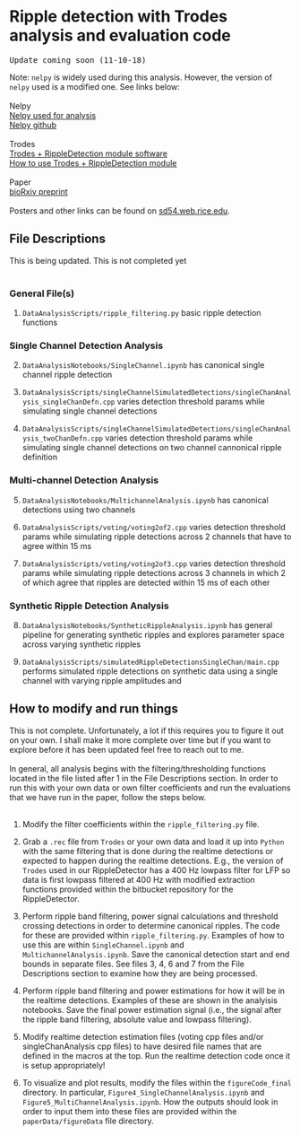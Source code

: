 # Ripple detection with Trodes analysis and evaluation code
<pre>Update coming soon (11-10-18)</pre>

Note: `nelpy` is widely used during this analysis. However, the version of `nelpy` used is a modified one. See links below:<br><br>
Nelpy<br>
[Nelpy used for analysis](https://github.com/shayokdutta/nelpy_modified)<br>
[Nelpy github](https://github.com/nelpy)
<br><br>
Trodes<br>
[Trodes + RippleDetection module software](https://bitbucket.org/mkarlsso/trodes/branch/rippleDetectionBeagleBoneStimModule)<br>
[How to use Trodes + RippleDetection module](https://docs.google.com/document/d/1cZG8eLavlUdqzHJkOljiraBl5P1K1ZV-zJhWvluX0Tg/edit?usp=sharing)
<br><br>
Paper<br>
[bioRxiv preprint](https://www.biorxiv.org/content/early/2018/04/11/298661)
<br><br>
Posters and other links can be found on [sd54.web.rice.edu](http://sd54.web.rice.edu/research/).

## File Descriptions
This is being updated. This is not completed yet<br><br>

### General File(s)
1. `DataAnalysisScripts/ripple_filtering.py` basic ripple detection functions<br>

### Single Channel Detection Analysis
2. `DataAnalysisNotebooks/SingleChannel.ipynb` has canonical single channel ripple detection

3. `DataAnalysisScripts/singleChannelSimulatedDetections/singleChanAnalysis_singleChanDefn.cpp` varies detection threshold params while simulating single channel detections<br>

4. `DataAnalysisScripts/singleChannelSimulatedDetections/singleChanAnalysis_twoChanDefn.cpp` varies detection threshold params while simulating single channel detections on two channel cannonical ripple definition<br>

### Multi-channel Detection Analysis
5. `DataAnalysisNotebooks/MultichannelAnalysis.ipynb` has canonical detections using two channels<br>

6. `DataAnalysisScripts/voting/voting2of2.cpp` varies detection threshold params while simulating ripple detections across 2 channels that have to agree within 15 ms<br>

7. `DataAnalysisScripts/voting/voting2of3.cpp` varies detection threshold params while simulating ripple detections across 3 channels in which 2 of which agree that ripples are detected within 15 ms of each other <br>

### Synthetic Ripple Detection Analysis
8. `DataAnalysisNotebooks/SyntheticRippleAnalysis.ipynb` has general pipeline for generating synthetic ripples and explores parameter space across varying synthetic ripples<br>

9. `DataAnalysisScripts/simulatedRippleDetectionsSingleChan/main.cpp` performs simulated ripple detections on synthetic data using a single channel with varying ripple amplitudes and 

## How to modify and run things
This is not complete. Unfortunately, a lot if this requires you to figure it out on your own. I shall make it more complete over time but if you want to explore before it has been updated feel free to reach out to me.<br><br>
In general, all analysis begins with the filtering/thresholding functions located in the file listed after 1 in the File Descriptions section. In order to run this with your own data or own filter coefficients and run the evaluations that we have run in the paper, follow the steps below. <br><br>

1. Modify the filter coefficients within the `ripple_filtering.py` file.<br>

2. Grab a `.rec` file from `Trodes` or your own data and load it up into `Python` with the same filtering that is done during the realtime detections or expected to happen during the realtime detections. E.g., the version of `Trodes` used in our RippleDetector has a 400 Hz lowpass filter for LFP so data is first lowpass filtered at 400 Hz with modified extraction functions provided within the bitbucket repository for the RippleDetector. <br>

3. Perform ripple band filtering, power signal calculations and threshold crossing detections in order to determine canonical ripples. The code for these are provided within `ripple_filtering.py`. Examples of how to use this are within `SingleChannel.ipynb` and `MultichannelAnalysis.ipynb`. Save the canonical detection start and end bounds in separate files. See files 3, 4, 6 and 7 from the File Descriptions section to examine how they are being processed. <br>

4. Perform ripple band filtering and power estimations for how it will be in the realtime detections. Examples of these are shown in the analyisis notebooks. Save the final power estimation signal (i.e., the signal after the ripple band filtering, absolute value and lowpass filtering).<br>

5. Modify realtime detection estimation files (voting cpp files and/or singleChanAnalysis cpp files) to have desired file names that are defined in the macros at the top. Run the realtime detection code once it is setup appropriately!<br>

6. To visualize and plot results, modify the files within the `figureCode_final` directory. In particular, `Figure4_SingleChannelAnalysis.ipynb` and `Figure5_MultiChannelAnalysis.ipynb`. How the outputs should look in order to input them into these files are provided within the `paperData/figureData` file directory.
